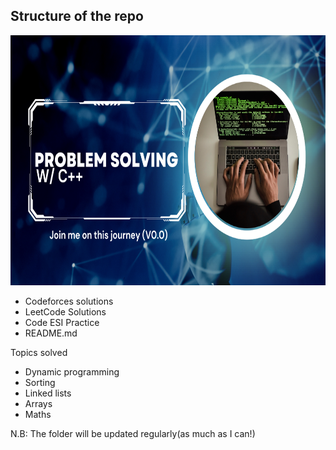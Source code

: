 ## Structure of the repo

<img src="assets\readmepic.png" alt="picture to start your PS journey" title="pic in readme" width="100%" height = "400">

- Codeforces solutions
- LeetCode Solutions
- Code ESI Practice
- README.md

Topics solved
- Dynamic programming
- Sorting
- Linked lists
- Arrays
- Maths
  
N.B: The folder will be updated regularly(as much as I can!)
